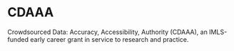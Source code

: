 # CDAAA
Crowdsourced Data: Accuracy, Accessibility, Authority (CDAAA), an IMLS-funded early career grant in service to research and practice.
